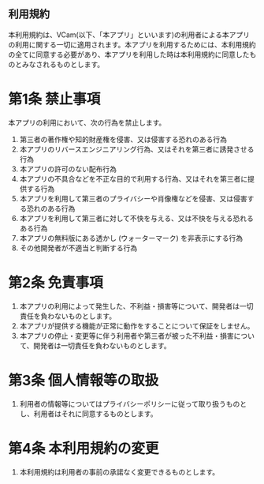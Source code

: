 利用規約
----

本利用規約は、VCam(以下、「本アプリ」といいます)の利用者による本アプリの利用に関する一切に適用されます。本アプリを利用するためには、本利用規約の全てに同意する必要があり、本アプリを利用した時は本利用規約に同意したものとみなされるものとします。

# 第1条 禁止事項
本アプリの利用において、次の行為を禁止します。

1. 第三者の著作権や知的財産権を侵害、又は侵害する恐れのある行為
2. 本アプリのリバースエンジニアリング行為、又はそれを第三者に誘発させる行為
3. 本アプリの許可のない配布行為
4. 本アプリの不具合などを不正な目的で利用する行為、又はそれを第三者に提供する行為
5. 本アプリを利用して第三者のプライバシーや肖像権などを侵害、又は侵害する恐れのある行為
6. 本アプリを利用して第三者に対して不快を与える、又は不快を与える恐れるある行為
7. 本アプリの無料版にある透かし (ウォーターマーク) を非表示にする行為
8. その他開発者が不適当と判断する行為

# 第2条 免責事項
1. 本アプリの利用によって発生した、不利益・損害等について、開発者は一切責任を負わないものとします。
2. 本アプリが提供する機能が正常に動作をすることについて保証をしません。
3. 本アプリの停止・変更等に伴う利用者や第三者が被った不利益・損害について、開発者は一切責任を負わないものとします。

# 第3条 個人情報等の取扱
1. 利用者の情報等についてはプライバシーポリシーに従って取り扱うものとし、利用者はそれに同意するものとします。

# 第4条 本利用規約の変更
1. 本利用規約は利用者の事前の承諾なく変更できるものとします。

